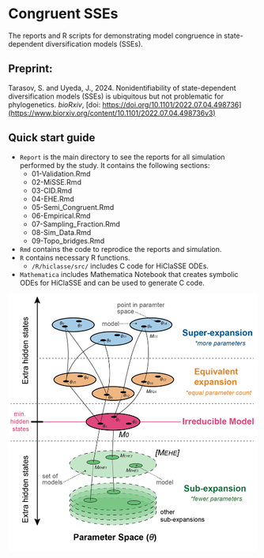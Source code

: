 # Congruent SSEs
 The reports and R scripts for demonstrating model congruence in state-dependent diversification models (SSEs).

## Preprint:

Tarasov, S. and Uyeda, J., 2024. Nonidentifiability of state-dependent diversification models (SSEs) is ubiquitous but not problematic for phylogenetics. *bioRxiv*, [doi: https://doi.org/10.1101/2022.07.04.498736](https://www.biorxiv.org/content/10.1101/2022.07.04.498736v3)



## Quick start guide


- `Report` is the main directory to see the reports for all simulation performed by the study. It contains the following sections:
  - 01-Validation.Rmd
  - 02-MiSSE.Rmd
  - 03-CID.Rmd
  - 04-EHE.Rmd
  - 05-Semi_Congruent.Rmd
  - 06-Empirical.Rmd 
  - 07-Sampling_Fraction.Rmd
  - 08-Sim_Data.Rmd
  - 09-Topo_bridges.Rmd
- `Rmd` contains the code to reprodice the reports and simulation.
- `R` contains necessary R functions.
  - `/R/hiclasse/src/` includes C code for HiClaSSE ODEs.
- `Mathematica` includes Mathematica Notebook that creates symbolic ODEs for HiClaSSE and can be used to generate C code.



 <p align="left">
  <img src="https://github.com/sergeitarasov/Congruent-SSE-CTMC/blob/main/Fig_class.png" width="600" title="hover text">
</p>  
